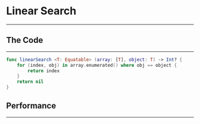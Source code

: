 # Linear Search
___

## The Code
___

```Swift
func linearSearch <T: Equatable> (array: [T], object: T) -> Int? {
    for (index, obj) in array.enumerated() where obj == object {
        return index
    }
    return nil
}
```

## Performance
___
